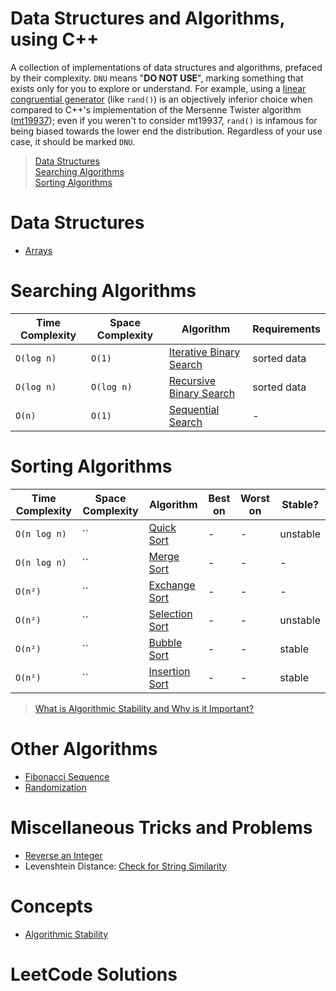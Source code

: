 # Data Structures and Algorithms, using C++
A collection of implementations of data structures and algorithms, prefaced by their complexity. `DNU` means "**DO NOT USE**", marking something that exists only for you to explore or understand. For example, using a [linear congruential generator](https://github.com/EthanC2/Notes-and-Writeups/blob/main/C%2B%2B/Data%20Structures%20and%20Algorithms/Randomization/Linear%20Congruential%20Generator.cpp) (like `rand()`) is an objectively inferior choice when 
compared to C++'s implementation of the Mersenne Twister algorithm ([mt19937](https://en.cppreference.com/w/cpp/numeric/random/mersenne_twister_engine)); even if you weren't 
to consider mt19937, `rand()` is infamous for being biased towards the lower end the distribution. Regardless of your use case, it should be marked `DNU`.

> [Data Structures](https://github.com/EthanC2/Notes-and-Writeups/blob/main/C++/Data%20Structures%20and%20Algorithms/README.md#data-structures) <br />
> [Searching Algorithms](https://github.com/EthanC2/Notes-and-Writeups/blob/main/C++/Data%20Structures%20and%20Algorithms/README.md#searching-algorithms) <br />
> [Sorting Algorithms](https://github.com/EthanC2/Notes-and-Writeups/blob/main/C++/Data%20Structures%20and%20Algorithms/README.md#sorting-algorithms) <br />

# Data Structures
- [Arrays](https://github.com/EthanC2/Notes-and-Writeups/blob/main/C++/Data%20Structures%20and%20Algorithms/Data%20Structures/Arrays.md)

# Searching Algorithms
| Time Complexity | Space Complexity | Algorithm | Requirements |
| --------------- | ---------------- | --------- | ------------ |
| `O(log n)` | `O(1)` | [Iterative Binary Search](https://github.com/EthanC2/Notes-and-Writeups/blob/main/C%2B%2B/Data%20Structures%20and%20Algorithms/Searching%20Algorithms/Binary%20Search%20Iterative.cpp) | sorted data |
| `O(log n)` | `O(log n)` | [Recursive Binary Search](https://github.com/EthanC2/Notes-and-Writeups/blob/main/C%2B%2B/Data%20Structures%20and%20Algorithms/Searching%20Algorithms/Binary%20Search%20Recursive.cpp) | sorted data |
| `O(n)` | `O(1)` | [Sequential Search](https://github.com/EthanC2/Notes-and-Writeups/blob/main/C%2B%2B/Data%20Structures%20and%20Algorithms/Searching%20Algorithms/Sequential%20Search.cpp) | - |

# Sorting Algorithms
| Time Complexity | Space Complexity | Algorithm | Best on | Worst on | Stable? |
| --------------- | ---------------- | --------- | ------- | -------- | ------- |
| `O(n log n)` | `` | [Quick Sort](https://github.com/EthanC2/Notes-and-Writeups/blob/main/C%2B%2B/Data%20Structures%20and%20Algorithms/Sorting%20Algorithms/Quick%20Sort.cpp) |  - | - | unstable |
| `O(n log n)` | `` | [Merge Sort](https://github.com/EthanC2/Notes-and-Writeups/blob/main/C%2B%2B/Data%20Structures%20and%20Algorithms/Sorting%20Algorithms/Merge%20Sort.cpp) |  - | - | - |
| `O(n²)` | `` | [Exchange Sort](https://github.com/EthanC2/Notes-and-Writeups/blob/main/C%2B%2B/Data%20Structures%20and%20Algorithms/Sorting%20Algorithms/Exchange%20Sort.cpp) |  - | - | - |
| `O(n²)` | `` | [Selection Sort](https://github.com/EthanC2/Notes-and-Writeups/blob/main/C%2B%2B/Data%20Structures%20and%20Algorithms/Sorting%20Algorithms/Selection%20Sort.cpp) | - | - | unstable |
| `O(n²)` | `` | [Bubble Sort](https://github.com/EthanC2/Notes-and-Writeups/blob/main/C%2B%2B/Data%20Structures%20and%20Algorithms/Sorting%20Algorithms/Bubble%20Sort.cpp) | - |  - | stable |
| `O(n²)` | `` | [Insertion Sort](https://github.com/EthanC2/Notes-and-Writeups/blob/main/C%2B%2B/Data%20Structures%20and%20Algorithms/Sorting%20Algorithms/Insertion%20Sort.cpp) | - | - | stable |
> [What is Algorithmic Stability and Why is it Important?](https://www.youtube.com/watch?v=KJuxI1BBLyQ)

# Other Algorithms
- [Fibonacci Sequence](https://github.com/EthanC2/Notes-and-Writeups/tree/main/C++/Data%20Structures%20and%20Algorithms/Other%20Algorithms/Fibonacci%20Sequence)
- [Randomization](https://github.com/EthanC2/Notes-and-Writeups/tree/main/C%2B%2B/Data%20Structures%20and%20Algorithms/Randomization)

# Miscellaneous Tricks and Problems
- [Reverse an Integer](https://github.com/EthanC2/Notes-and-Writeups/blob/main/C%2B%2B/Data%20Structures%20and%20Algorithms/Miscellaneous/Reverse%20a%20Number.cpp)
- Levenshtein Distance: [Check for String Similarity](https://www.cuelogic.com/blog/the-levenshtein-algorithm)

# Concepts
- [Algorithmic Stability](https://www.youtube.com/watch?v=KJuxI1BBLyQ)

# LeetCode Solutions
